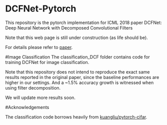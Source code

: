 DCFNet-Pytorch
============================
This repository is the pytorch implementation for ICML 2018 paper DCFNet: Deep Neural Network with Decomposed Convolutional Filters

Note that this web page is still under construction (as life should be).

For details please refer to [paper](https://arxiv.org/pdf/1802.04145.pdf).

#Image Classification
The classification_DCF folder contains code for training DCFNet for image classification.

Note that this repository does not intend to reproduce the exact same results reported in the original paper, since the baseline performances are higher in our settings. And a ~1.5% accuracy growth is witnessed when using filter decomposition. 

We will update more results soon.

#Acknowledgements

The classification code borrows heavily from [kuangliu/pytorch-cifar](https://github.com/kuangliu/pytorch-cifar).